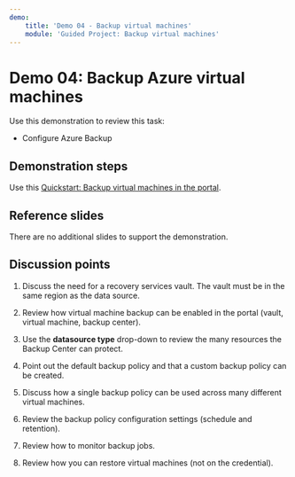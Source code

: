 ```yaml
---
demo:
    title: 'Demo 04 - Backup virtual machines'
    module: 'Guided Project: Backup virtual machines'
---
```


# Demo 04: Backup Azure virtual machines

Use this demonstration to review this task:
+ Configure Azure Backup 

## Demonstration steps

Use this [Quickstart: Backup virtual machines in the portal](https://learn.microsoft.com/azure/backup/quick-backup-vm-portal). 

## Reference slides

There are no additional slides to support the demonstration. 

## Discussion points

1. Discuss the need for a recovery services vault. The vault must be in the same region as the data source. 

1. Review how virtual machine backup can be enabled in the portal (vault, virtual machine, backup center).

1. Use the **datasource type** drop-down to review the many resources the Backup Center can protect.

1. Point out the default backup policy and that a custom backup policy can be created.

1. Discuss how a single backup policy can be used across many different virtual machines.

1. Review the backup policy configuration settings (schedule and retention).

1. Review how to monitor backup jobs.

1. Review how you can restore virtual machines (not on the credential). 
